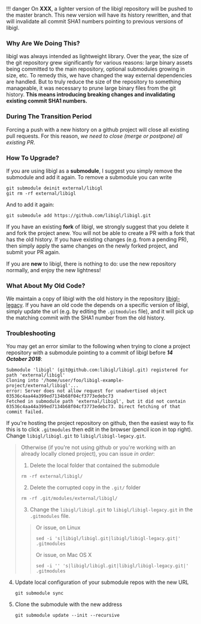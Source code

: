 <!-- Hide h3+ from toc  -->
<style>.md-nav--secondary .md-nav__list .md-nav__list { display: none }</style>

!!! danger
    On **XXX**, a lighter version of the libigl repository will be pushed to the master branch.
    This new version will have its history rewritten, and that will invalidate all commit SHA1 numbers pointing to previous versions of libigl.

### Why Are We Doing This?

libigl was always intended as lightweight library. Over the year, the size of the git repository grew significantly for various reasons: large binary assets being committed to the main repository, optional submodules growing in size, etc. To remedy this, we have changed the way external dependencies are handled. But to truly reduce the size of the repository to something manageable, it was necessary to prune large binary files from the git history. **This means introducing breaking changes and invalidating existing commit SHA1 numbers.**

### During The Transition Period

Forcing a push with a new history on a github project will close all existing pull requests. For this reason, *we need to close (merge or postpone) all existing PR*.

### How To Upgrade?

If you are using libigl as a **submodule**, I suggest you simply remove the submodule and add it again. To remove a submodule you can write
```
git submodule deinit external/libigl
git rm -rf external/libigl
```

And to add it again:
```
git submodule add https://github.com/libigl/libigl.git
```

If you have an existing **fork** of libigl, we strongly suggest that you delete it and fork the project anew. You will not be able to create a PR with a fork that has the old history.
If you have existing changes (e.g. from a pending PR), then simply apply the same changes on the newly forked project, and submit your PR again.

If you are **new** to libigl, there is nothing to do: use the new repository normally, and enjoy the new lightness!

### What About My Old Code?

We maintain a copy of libigl with the old history in the repository [libigl-legacy](https://github.com/libigl/libigl-legacy).
If you have an old code the depends on a specific version of libigl, simply update the url (e.g. by editing the `.gitmodules` file), and it will pick up the matching commit with the SHA1 number from the old history.

### Troubleshooting

You may get an error similar to the following when trying to clone a project repository with a submodule pointing to a commit of libigl before **_14 October 2018_**:

```
Submodule 'libigl' (git@github.com:libigl/libigl.git) registered for path 'external/libigl'
Cloning into '/home/user/foo/libigl-example-project/external/libigl'...
error: Server does not allow request for unadvertised object 03536c4aa44a399ed7134b68f04cf3773edebc73
Fetched in submodule path 'external/libigl', but it did not contain 03536c4aa44a399ed7134b68f04cf3773edebc73. Direct fetching of that commit failed.
```

If you're hosting the project repository on github, then the easiest way to fix this is to click `.gitmodules` then edit in the browser (pencil icon in top right). Change `libigl/libigl.git` to `libigl/libigl-legacy.git`.

> Otherwise (if you're not using github or you're working with an already locally cloned project), you can issue *in order*:
> 
>
>
> 1. Delete the local folder that contained the submodule
>   ```
>   rm -rf external/libigl/
>   ```
> 2. Delete the corrupted copy in the `.git/` folder
>   ```
>   rm -rf .git/modules/external/libigl/
>   ```
> 3. Change the `libigl/libigl.git` to `libigl/libigl-legacy.git` in the `.gitmodules` file. 
> > Or issue, on Linux
> >    ```
> >    sed -i 's|libigl/libigl.git|libigl/libigl-legacy.git|' .gitmodules
> >    ```
> > Or issue, on Mac OS X
> >    ```
> >    sed -i '' 's|libigl/libigl.git|libigl/libigl-legacy.git|' .gitmodules
> >    ```
> 
4. Update local configuration of your submodule repos with the new URL
    ```
    git submodule sync
    ```
5. Clone the submodule with the new address
    ```
    git submodule update --init --recursive
    ```
